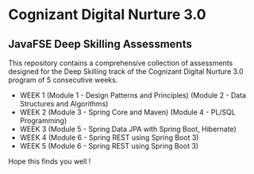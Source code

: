 # Cognizant Digital Nurture 3.0 

## JavaFSE Deep Skilling Assessments 
This repository contains a comprehensive collection of assessments designed for the Deep Skilling track of the Cognizant Digital Nurture 3.0 program of 5 consecutive weeks.
* WEEK 1 (Module 1 - Design Patterns and Principles) (Module 2 - Data Structures and Algorithms)
* WEEK 2 (Module 3 - Spring Core and Maven) (Module 4 - PL/SQL Programming)
* WEEK 3 (Module 5 - Spring Data JPA with Spring Boot, Hibernate)
* WEEK 4 (Module 6 - Spring REST using Spring Boot 3)
* WEEK 5 (Module 6 - Spring REST using Spring Boot 3)

Hope this finds you well !

 
